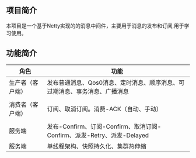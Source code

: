 ## 项目简介

本项目是一个基于Netty实现的的消息中间件，主要用于消息的发布和订阅,用于学习使用。

## 功能简介

| 角色  | 功能                                                     | 
|-----|--------------------------------------------------------|
| 生产者（客户端） | 发布普通消息、Qos0消息、定时消息、顺序消息、可过期消息、事务消息、广播消息       |
|     |                                                        |  
| 消费者（客户端） | 订阅、取消订阅。消费-ACK（自动、手动）                             |    
|     |                                                        |    
| 服务端 | 发布-Confirm、订阅-Confirm、取消订阅-Confirm、派发-Retry、派发-Delayed | 
| 服务端 | 单线程架构、快照持久化、集群热伸缩 | 
